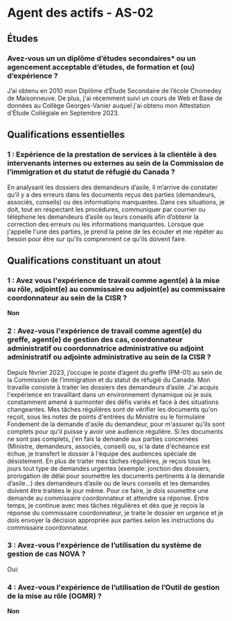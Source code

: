 # Agent des actifs - AS-02
## Études
### Avez-vous un un diplôme d’études secondaires* ou un agencement acceptable d’études, de formation et (ou) d’expérience ?
J’ai obtenu en 2010 mon Diplôme d’Étude Secondaire de l’école Chomedey de Maisonneuve.
De plus, j'ai récemment suivi un cours de Web et Base de données au Collège Georges-Vanier auquel j'ai obtenu mon Attestation d'Étude Collégiale en Septembre 2023.

## Qualifications essentielles
### 1 : Expérience de la prestation de services à la clientèle à des intervenants internes ou externes au sein de la Commission de l’immigration et du statut de réfugié du Canada ?
En analysant les dossiers des demandeurs d’asile, il m’arrive de constater qu’il y a des erreurs dans les documents reçus des parties (demandeurs, associés, conseils) ou des informations manquantes.
Dans ces situations, je doit, tout en respectant les procédures, communiquer par courrier ou téléphone les demandeurs d’asile ou leurs conseils afin d’obtenir la correction des erreurs ou les informations manquantes.
Lorsque que j'appelle l'une des parties, je prend la peine de les écouter et me répéter au besoin pour être sur qu'ils comprennent ce qu'ils doivent faire.
## Qualifications constituant un atout
### 1 : Avez vous l'expérience de travail comme agent(e) à la mise au rôle, adjoint(e) au commissaire ou adjoint(e) au commissaire coordonnateur au sein de la CISR ?
**Non**
### 2 : Avez-vous l'expérience de travail comme agent(e) du greffe, agent(e) de gestion des cas, coordonnateur administratif ou coordonnatrice administrative ou adjoint administratif ou adjointe administrative au sein de la CISR ?
Depuis février 2023, j’occupe le poste d’agent du greffe (PM-01) au sein de la Commission de l’immigration et du statut de réfugié du Canada.
Mon travaille consiste à traiter les dossiers des demandeurs d’asile.
J'ai acquis l'expérience en travaillant dans un environnement dynamique où je suis constamment amené à surmonter des défis variés et face à des situations changeantes.
Mes tâches régulières sont de vérifier les documents qu'on reçoit, sous les notes de points d'entrées du Ministre ou le formulaire Fondement de la demande d'asile du demandeur, pour m'assurer qu'ils sont complets pour qu'il puisse y avoir une audience régulière. Si les documents ne sont pas complets, j'en fais la demande aux parties concernées (Ministre, demandeurs, associés, conseil) ou, si la date d'échéance est échue, je transfert le dossier à l'équipe des audiences spéciale de désistement.
En plus de traiter mes tâches régulières, je reçois tous les jours tout type de demandes urgentes (exemple: jonction des dossiers, prorogation de délai pour soumettre les documents pertinents à la demande d’asile…) des demandeurs d’asile ou de leurs conseils et les demandes doivent être traitées le jour même.
Pour ce faire, je dois soumettre une demande au commissaire coordonnateur et attendre sa réponse.
Entre temps, je continue avec mes tâches régulières et dès que je reçois la réponse du commissaire coordonnateur, je traite le dossier en urgence et je dois envoyer la décision appropriée aux parties selon les instructions du commissaire coordonnateur.
### 3 : Avez-vous l'expérience de l’utilisation du système de gestion de cas NOVA ?
Oui: 
### 4 : Avez-vous l'expérience de l’utilisation de l’Outil de gestion de la mise au rôle (OGMR) ?
**Non**